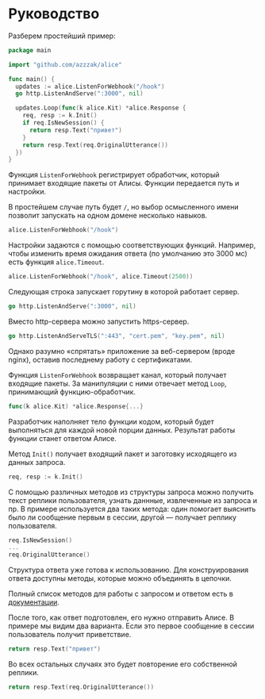 # Руководство

Разберем простейший пример:

```Go
package main

import "github.com/azzzak/alice"

func main() {
  updates := alice.ListenForWebhook("/hook")
  go http.ListenAndServe(":3000", nil)

  updates.Loop(func(k alice.Kit) *alice.Response {
    req, resp := k.Init()
    if req.IsNewSession() {
      return resp.Text("привет")
    }
    return resp.Text(req.OriginalUtterance())
  })
}
```

Функция `ListenForWebhook` регистрирует обработчик, который принимает входящие пакеты от Алисы. Функции передается путь и настройки.

В простейшем случае путь будет `/`, но выбор осмысленного имени позволит запускать на одном домене несколько навыков.

```Go
alice.ListenForWebhook("/hook")
```

Настройки задаются с помощью соответствующих функций. Например, чтобы изменить время ожидания ответа (по умолчанию это 3000 мс) есть функция `alice.Timeout`.

```Go
alice.ListenForWebhook("/hook", alice.Timeout(2500))
```

Следующая строка запускает горутину в которой работает сервер.

```Go
go http.ListenAndServe(":3000", nil)
```

Вместо http-сервера можно запустить https-сервер.

```Go
go http.ListenAndServeTLS(":443", "cert.pem", "key.pem", nil)
```

Однако разумно «спрятать» приложение за веб-сервером (вроде nginx), оставив последнему работу с сертификатами.

Функция `ListenForWebhook` возвращает канал, который получает входящие пакеты. За манипуляции с ними отвечает метод `Loop`, принимающий функцию-обработчик.

```Go
func(k alice.Kit) *alice.Response{...}
```

Разработчик наполняет тело функции кодом, который будет выполняться для каждой новой порции данных. Результат работы функции станет ответом Алисе.

Метод `Init()` получает входящий пакет и заготовку исходящего из данных запроса.

```Go
req, resp := k.Init()
```

С помощью различных методов из структуры запроса можно получить текст реплики пользователя, узнать даннные, извлеченные из запроса и пр. В примере используется два таких метода: один помогает выяснить было ли сообщение первым в сессии, другой — получает реплику пользователя.

```Go
req.IsNewSession()
...
req.OriginalUtterance()
```

Структура ответа уже готова к использованию. Для конструирования ответа доступны методы, которые можно объединять в цепочки.

Полный список методов для работы с запросом и ответом есть в [документации](https://godoc.org/github.com/azzzak/alice).

После того, как ответ подготовлен, его нужно отправить Алисе. В примере мы видим два варианта. Если это первое сообщение в сессии пользователь получит приветствие.

```Go
return resp.Text("привет")
```

Во всех остальных случаях это будет повторение его собственной реплики.

```Go
return resp.Text(req.OriginalUtterance())
```
